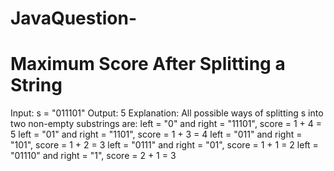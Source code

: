 # JavaQuestion-

# Maximum Score After Splitting a String
 Input: s = "011101"
Output: 5 
Explanation: 
All possible ways of splitting s into two non-empty substrings are:
left = "0" and right = "11101", score = 1 + 4 = 5 
left = "01" and right = "1101", score = 1 + 3 = 4 
left = "011" and right = "101", score = 1 + 2 = 3 
left = "0111" and right = "01", score = 1 + 1 = 2 
left = "01110" and right = "1", score = 2 + 1 = 3
